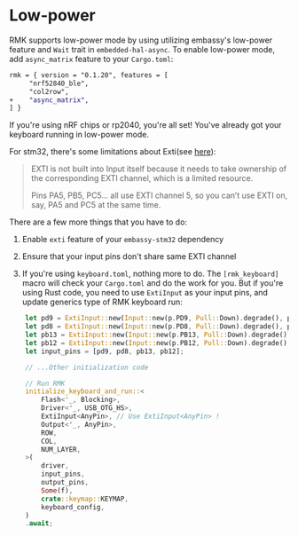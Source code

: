 # Low-power

RMK supports low-power mode by using utilizing embassy's low-power feature and `Wait` trait in `embedded-hal-async`. To enable low-power mode, add `async_matrix` feature to your `Cargo.toml`:

```diff
rmk = { version = "0.1.20", features = [
     "nrf52840_ble",
     "col2row",
+    "async_matrix",
] }
```

If you're using nRF chips or rp2040, you're all set! You've already got your keyboard running in low-power mode.

For stm32, there's some limitations about Exti(see [here](https://docs.embassy.dev/embassy-stm32/git/stm32g474pc/exti/struct.ExtiInput.html)):

> EXTI is not built into Input itself because it needs to take ownership of the corresponding EXTI channel, which is a limited resource.
> 
> Pins PA5, PB5, PC5… all use EXTI channel 5, so you can’t use EXTI on, say, PA5 and PC5 at the same time.

There are a few more things that you have to do:

1. Enable `exti` feature of your `embassy-stm32` dependency

2. Ensure that your input pins don't share same EXTI channel

3. If you're using `keyboard.toml`, nothing more to do. The `[rmk_keyboard]` macro will check your `Cargo.toml` and do the work for you. But if you're using Rust code, you need to use `ExtiInput` as your input pins, and update generics type of RMK keyboard run:

```rust
    let pd9 = ExtiInput::new(Input::new(p.PD9, Pull::Down).degrade(), p.EXTI9.degrade());
    let pd8 = ExtiInput::new(Input::new(p.PD8, Pull::Down).degrade(), p.EXTI8.degrade());
    let pb13 = ExtiInput::new(Input::new(p.PB13, Pull::Down).degrade(), p.EXTI13.degrade());
    let pb12 = ExtiInput::new(Input::new(p.PB12, Pull::Down).degrade(), p.EXTI12.degrade());
    let input_pins = [pd9, pd8, pb13, pb12];

    // ...Other initialization code

    // Run RMK
    initialize_keyboard_and_run::<
        Flash<'_, Blocking>,
        Driver<'_, USB_OTG_HS>,
        ExtiInput<AnyPin>, // Use ExtiInput<AnyPin> !
        Output<'_, AnyPin>,
        ROW,
        COL,
        NUM_LAYER,
    >(
        driver,
        input_pins,
        output_pins,
        Some(f),
        crate::keymap::KEYMAP,
        keyboard_config,
    )
    .await;

```

